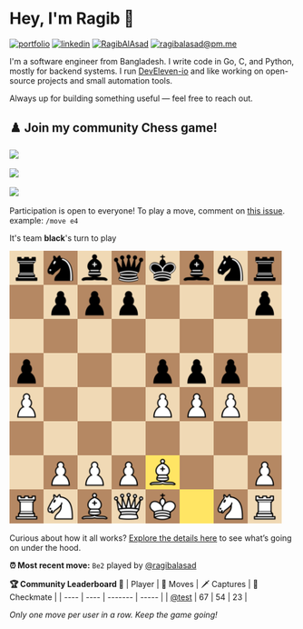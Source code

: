 # Hey, I'm Ragib 👋
[![portfolio](https://img.shields.io/badge/www.ragibalasad.me-orange?style=flat-square&logo=ko-fi&logoColor=white)](https://ragibalasad.me)
[![linkedin](https://img.shields.io/badge/linkedin-%230057A1?style=flat-square&logo=linkedin&logoColor=white)](https://www.linkedin.com/in/ragibalasad/)
[![RagibAlAsad](https://img.shields.io/badge/RagibAlasad-black?style=flat-square&logo=x&logoColor=white)](https://x.com/RagibAlasad)
[![ragibalasad@pm.me](https://img.shields.io/badge/ragibalasad@pm.me-%235F5AAC?style=flat-square&logo=protonmail&logoColor=white)](mailto:ragibalasad@pm.me)

I'm a software engineer from Bangladesh. I write code in Go, C, and Python, mostly for backend systems. I run [DevEleven-io](https://github.com/DEVELEVEN-io) and like working on open-source projects and small automation tools.

Always up for building something useful — feel free to reach out.

## ♟️ Join my community Chess game!
<!-- START:badge_moves --> 
![](https://img.shields.io/badge/Moves%20played-2-blue) 
<!-- END:badge_moves -->
<!-- START:badge_games --> 
![](https://img.shields.io/badge/Completed%20games--1-brightgreen) 
<!-- END:badge_games --> 
<!-- START:badge_players --> 
![](https://img.shields.io/badge/Individual%20players-3-orange) 
<!-- END:badge_players --> 

Participation is open to everyone! To play a move, comment on <!-- START:issue --> 
[this issue](https://github.com/ragibalasad/ragibalasad/issues/0)<!-- END:issue -->. example: `/move e4`

<!-- START:turn --> 
It's team **black**'s turn to play 
<!-- END:turn --> 

<img src="https://raw.githubusercontent.com/ragibalasad/community-chess/refs/heads/main/assets/final_board.svg" height=480 width=480>

Curious about how it all works? [Explore the details here](https://github.com/ragibalasad/ragibalasad/tree/main/) to see what’s going on under the hood.

<!-- START:last_move --> 
**:alarm_clock: Most recent move:** `Be2` played by [@ragibalasad](https://github.com/ragibalasad)
<!-- END:last_move --> 

**:trophy: Community Leaderboard :1st_place_medal:**
| Player | 🧠 Moves | 🗡️ Captures | 👑 Checkmate |
| ---- | ---- | ------- | ----- |
| [@test](https://github.com/) | 67 | 54 | 23 |


_Only one move per user in a row. Keep the game going!_



